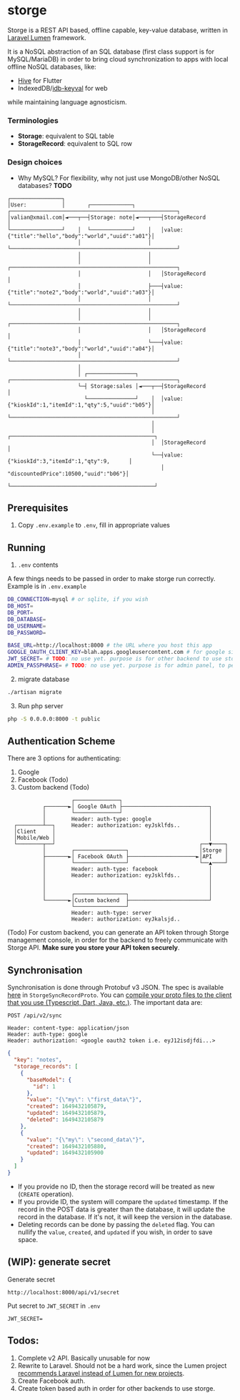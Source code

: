# storge

Storge is a REST API based, offline capable, key-value database, written in [Laravel Lumen](https://lumen.laravel.com/docs/9.x) framework.  

It is a NoSQL abstraction of an SQL database (first class support is for MySQL/MariaDB) in order to bring cloud synchronization to apps with local offline NoSQL databases, like:
- [Hive](https://pub.dev/packages/hive) for Flutter
- IndexedDB/[idb-keyval](https://github.com/jakearchibald/idb-keyval) for web

while maintaining language agnosticism.

### Terminologies
- **Storage**: equivalent to SQL table
- **StorageRecord**: equivalent to SQL row

### Design choices

- Why MySQL? For flexibility, why not just use MongoDB/other NoSQL databases? **TODO**

```
┌────────────────┐
│User:           │       ┌─────────────┐        ┌────────────────────────────────────────────────────┐
│valian@xmail.com│◄───┬──┤Storage: note│◄───┬───┤StorageRecord                                       │
└────────────────┘    │  └─────────────┘    │   │value: {"title":"hello","body":"world","uuid":"a01"}│
                      │                     │   └────────────────────────────────────────────────────┘
                      │                     │
                      │                     │   ┌────────────────────────────────────────────────────┐
                      │                     │   │StorageRecord                                       │
                      │                     ├───┤value: {"title":"note2","body":"world","uuid":"a03"}│
                      │                     │   └────────────────────────────────────────────────────┘
                      │                     │
                      │                     │   ┌────────────────────────────────────────────────────┐
                      │                     │   │StorageRecord                                       │
                      │                     └───┤value: {"title":"note3","body":"world","uuid":"a04"}│
                      │                         └────────────────────────────────────────────────────┘
                      │
                      │ ┌───────────────┐       ┌────────────────────────────────────────────────────┐
                      └─┤ Storage:sales │◄───┬──┤StorageRecord                                       │
                        └───────────────┘    │  │value: {"kioskId":1,"itemId":1,"qty":5,"uuid":"b05"}│
                                             │  └────────────────────────────────────────────────────┘
                                             │
                                             │  ┌─────────────────────────────────────────────┐
                                             │  │StorageRecord                                │
                                             └──┤value: {"kioskId":3,"itemId":1,"qty":9,      │
                                                │        "discountedPrice":10500,"uuid":"b06"}│
                                                └─────────────────────────────────────────────┘
```

## Prerequisites

1. Copy `.env.example` to `.env`, fill in appropriate values

## Running


1. `.env` contents

A few things needs to be passed in order to make storge run correctly. Example is in `.env.example`

```sh
DB_CONNECTION=mysql # or sqlite, if you wish
DB_HOST=
DB_PORT=
DB_DATABASE=
DB_USERNAME=
DB_PASSWORD=

BASE_URL=http://localhost:8000 # the URL where you host this app
GOOGLE_OAUTH_CLIENT_KEY=blah.apps.googleusercontent.com # for google sign in. Create oauth key first in google developer console
JWT_SECRET= # TODO: no use yet. purpose is for other backend to use storge, through API key
ADMIN_PASSPHRASE= # TODO: no use yet. purpose is for admin panel, to perform CRUD operation on storage records
```

2. migrate database

```sh
./artisan migrate
```

3. Run php server

```sh
php -S 0.0.0.0:8000 -t public
```

## Authentication Scheme
There are 3 options for authenticating:
1. Google
2. Facebook (Todo)
3. Custom backend (Todo)

```
                    ┌──────────────┐
           ┌───────►│ Google OAuth ├───────────────────────────┐
           │        └──────────────┘                           │
           │        Header: auth-type: google                  │
  ┌────────┴──┐     Header: authorization: eyJsklfds..         │
  │Client     │                                                │
  │Mobile/Web │                                                │
  └────────┬──┘                                             ┌──▼────┐
           │        ┌────────────────┐                      │Storge │
           ├───────►│ Facebook OAuth ├─────────────────────►│API    │
           │        └────────────────┘                      └──▲────┘
           │        Header: auth-type: facebook                │
           │        Header: authorization: eyJsklfds..         │
           │                                                   │
           │                                                   │
           │        ┌────────────────┐                         │
           └───────►│Custom backend  ├─────────────────────────┘
                    └────────────────┘
                    Header: auth-type: server
                    Header: authorization: eyJkalsjd..
```
(Todo) For custom backend, you can generate an API token through Storge management console, in order for the backend to freely communicate with Storge API. **Make sure you store your API token securely**.

## Synchronisation

Synchronisation is done through Protobuf v3 JSON. The spec is available [here](https://github.com/vmasdani/storge/blob/main/back/protos/masterstorge.proto) in `StorgeSyncRecordProto`. You can [compile your proto files to the client that you use (Typescript, Dart, Java, etc.)](https://developers.google.com/protocol-buffers/docs/tutorials). The important data are:

```
POST /api/v2/sync

Header: content-type: application/json
Header: auth-type: google
Header: authorization: <google oauth2 token i.e. eyJ12isdjfdi...>
```

```json
{
  "key": "notes",
  "storage_records": [
    {
      "baseModel": {
        "id": 1
      },
      "value": "{\"my\": \"first_data\"}",
      "created": 1649432105879,
      "updated": 1649432105879,
      "deleted": 1649432105879
    },
    {
      "value": "{\"my\": \"second_data\"}",
      "created": 1649432105880,
      "updated": 1649432105900
    }
  ]
}
```

- If you provide no ID, then the storage record will be treated as new (`CREATE` operation).
- If you provide ID, the system will compare the `updated` timestamp. If the record in the POST data is greater than the database, it will update the record in the database. If it's not, it will keep the version in the database.
- Deleting records can be done by passing the `deleted` flag. You can nullify the `value`, `created`, and `updated` if you wish, in order to save space.

## (WIP): generate secret

Generate secret

```
http://localhost:8000/api/v1/secret
```

Put secret to `JWT_SECRET` in `.env`

```
JWT_SECRET=
```

## Todos:
1. Complete v2 API. Basically unusable for now
2. Rewrite to Laravel. Should not be a hard work, since the Lumen project [recommends Laravel instead of Lumen for new projects](https://lumen.laravel.com/docs/9.x#installation).
3. Create Facebook auth.
4. Create token based auth in order for other backends to use storge.